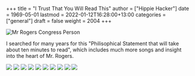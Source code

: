 +++
title = "I Trust That You Will Read This"
author = ["Hippie Hacker"]
date = 1969-05-01
lastmod = 2022-01-12T16:28:00+13:00
categories = ["general"]
draft = false
weight = 2004
+++

<img style='margin-left: auto; margin-right: auto;' alt='Mr Rogers Congress Person' src='/images/1969/mr-rogers-congress-person.png'>

I searched for many years for this "Philisophical Statement that will take about ten minutes to read", which includes much more songs and insight into the heart of Mr. Rogers.

<img src="/images/1969/mr-rogers-2-image-6.png" />
<image src="/images/1969/mr-rogers-2-image-13.png" />
<image src="/images/1969/mr-rogers-2-image-14.png" />
<image src="/images/1969/mr-rogers-2-image-7.png" />
<image src="/images/1969/mr-rogers-2-image-8.png" />
<image src="/images/1969/mr-rogers-2-image-9.png" />
<image src="/images/1969/mr-rogers-2-image-10.png" />
<image src="/images/1969/mr-rogers-2-image-15.png" />
<image src="/images/1969/mr-rogers-2-image-11.png" />
<image src="/images/1969/mr-rogers-2-image-12.png" />
